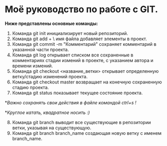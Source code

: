 # Моё руководство по работе с GIT.
**Ниже представлены основные команды:**

1. Команда git init инициализирует новый репозиторий.
2. Команда git add + \ имя файла добавляет элементы в проект.
3. Команда git commit -m "Комментарий" сохраняет комментарий в указанной части проекта.
4. Команда git log открывает списком все сохраненные в комментариях стадии измений в проекте, с указанием автора и времени измений. 
5. Команда git checkout <название_ветки> открывает определенную ветку/стадию изменений проекта.
6. Команда git checkout master возвращает на конечную сохраненную стадию проекта.
7. Команда git status показывает текущее состояние проекта.

**Важно сохранять свои действия в файле командой ctrl+s !*

**Круглое катать, квадратное носить :)* 

8. Команда git branch выводит все существующие в репозитории ветки, указывая на существующую. 
9. Команда git branch branch_name создающая новую ветку с именем branch_name.